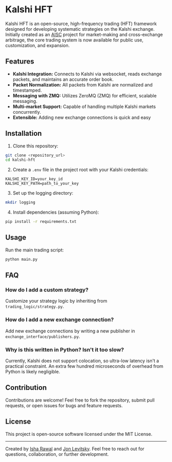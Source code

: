 # Kalshi HFT

Kalshi HFT is an open-source, high-frequency trading (HFT) framework designed for developing systematic strategies on the Kalshi exchange. Initially created as an [AISC](https://www.linkedin.com/company/ai-student-collective/posts/?feedView=all) project for market-making and cross-exchange arbitrage, the core trading system is now available for public use, customization, and expansion.

## Features

* **Kalshi Integration:** Connects to Kalshi via websocket, reads exchange packets, and maintains an accurate order book.
* **Packet Normalization:** All packets from Kalshi are normalized and timestamped.
* **Messaging with ZMQ:** Utilizes ZeroMQ (ZMQ) for efficient, scalable messaging.
* **Multi-market Support:** Capable of handling multiple Kalshi markets concurrently.
* **Extensible:** Adding new exchange connections is quick and easy 

## Installation

1. Clone this repository:

```bash
git clone <repository_url>
cd kalshi-hft
```

2. Create a `.env` file in the project root with your Kalshi credentials:

```env
KALSHI_KEY_ID=your_key_id
KALSHI_KEY_PATH=path_to_your_key
```

3. Set up the logging directory:

```bash
mkdir logging
```

4. Install dependencies (assuming Python):

```bash
pip install -r requirements.txt
```

## Usage

Run the main trading script:

```bash
python main.py
```
## FAQ

### How do I add a custom strategy?
Customize your strategy logic by inheriting from ```trading_logic/strategy.py```.

### How do I add a new exchange connection?
Add new exchange connections by writing a new publisher in ```exchange_interface/publishers.py```.

### Why is this written in Python? Isn't it too slow?
Currently, Kalshi does not support colocation, so ultra-low latency isn't a practical constraint. An extra few hundred microseconds of overhead from Python is likely negligible.

## Contribution

Contributions are welcome! Feel free to fork the repository, submit pull requests, or open issues for bugs and feature requests.

## License

This project is open-source software licensed under the MIT License.

---

Created by [Isha Rawal](https://www.linkedin.com/in/isharawal/) and [Jon Levitsky](https://www.linkedin.com/in/jonathan-levitsky-807956295/). Feel free to reach out for questions, collaboration, or further development.
